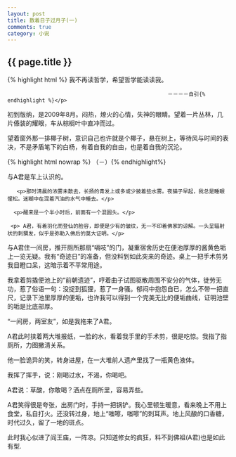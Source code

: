 ```yaml
---
layout: post
title: 数着日子过月子(一)
comments: true
category: 小说
---
```


<h2>{{ page.title }}</h2>

<p>{% highlight html %}
                                     我不再读哲学，希望哲学能读读我。

                                                       －－－－自引{% endhighlight %}</p>

<p>初到版纳，是2009年8月。闷热，燎火的心情，失神的眼睛。望着一片丛林，几片傣装的耀眼，车从棕榈叶中直冲而过。</p>

<p>望着窗外那一排椰子树，意识自己也许就是个椰子，悬在树上，等待风与时间的表决，不是矛盾笔下的白杨，有着自我的自由，也是着自我的沉沦。</p>

 

<p>{% highlight html nowrap %}
                                        （－）{% endhighlight%}</p>

  <p> 与A君是车上认识的。</p>

       <p>那时清晨的浓雾未散去，长扬的青发上或多或少披着些水雾。夜猫子早起，我总是睡眼惺松。迷糊中在混着汽油的水气中睡去。</p>

      <p>醒来是一个半小时后，前面有一个混圆头。</p>

     <p> A君，有着羽化而登仙的脸容，即便是少有的皱纹，无一不印着佛家的谅解。一头呈辐射状的刺猬发，似乎是弥勒入佛后的莫大证明。</p>
 

<p> 与A君住一间房，推开厕所那扇“嗝吱”的门，凝重宿舍历史在便池厚厚的酱黄色垢上一览无疑。我有“奇迹日”的准备，但没料到如此突来的奇迹。桌上一把手术剪另我目瞪口呆，这暗示着不平常用途。</p>

<p> 我拿着剪撬便池上的“前朝遗迹”，哼着曲子试图驱散周围不安分的气体，徒劳无功，惹了俗语一句：没捉到狐狸，惹了一身骚。郁闷中抱怨自已，怎么不带一把直尺，记录下池里厚厚的便垢，也许我可以得到一个完美无比的便垢曲线，证明池壁的垢是比底部厚。</p>
 

<p> “一间房，两室友”，如是我拖来了A君。</p>

<p>A君此时挟着两大堆报纸，一脸的水，看着我手里的手术剪，很是吃惊。我指了指厕所，力图撇清关系。</p>
 

<p>他一脸诡异的笑，转身进屋，在一大堆前人遗产里找了一瓶黄色液体。</p>
 

<p>我挥了挥手，说：刚喝过水，不渴，你喝吧。</p>
 

<p>A君说：草酸，你敢喝？洒点在厕所里，容易弄些。</p>


<p>A君笑得很是夸张，出房门时，手持一把锅铲。我心里顿生暖意，看来晚上不用上食堂，私自打火。还没转过身，地上“嗤嚓，嗤嚓”的刺耳声。地上风酿的口香糖，时代过久，留了一地的斑点。</p>
 

<p>此时我心似进了阎王庙，一阵凉。只知道修女的疯狂，料不到佛祖(A君)也是如此有型.</p>


